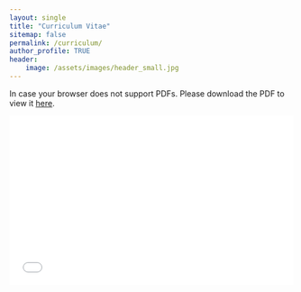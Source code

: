 ```yaml
---
layout: single
title: "Curriculum Vitae"
sitemap: false
permalink: /curriculum/
author_profile: TRUE
header:
    image: /assets/images/header_small.jpg
---
```


<p>In case your browser does not support PDFs. Please download the PDF to view it  <a href="../assets/documents/cv_gabriel-rudloff.pdf">here</a>.</p>
<embed src="../assets/documents/cv_gabriel-rudloff.pdf" type="application/pdf" width="100%" height="300px"/>
